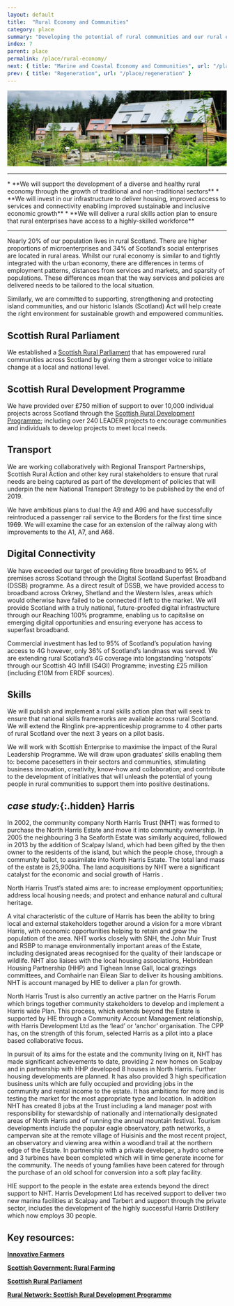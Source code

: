 ```yaml
---
layout: default
title:  "Rural Economy and Communities"
category: place
summary: "Developing the potential of rural communities and our rural economy."
index: 7
parent: place
permalink: /place/rural-economy/
next: { title: "Marine and Coastal Economy and Communities", url: "/place/marine-and-coastal/" }
prev: { title: "Regeneration", url: "/place/regeneration" }
---
```

![Rural Photo](/assets/images/pageimages/place6-2.jpg)
<br>
<hr>
* **We will support the development of a diverse and healthy rural economy through the growth of traditional and non-traditional sectors**
* **We will invest in our infrastructure to deliver housing, improved access to services and connectivity enabling improved sustainable and inclusive economic growth**
* **We will deliver a rural skills action plan to ensure that rural enterprises have access to a highly-skilled workforce**


<hr>

Nearly 20% of our population lives in rural Scotland.  There are higher proportions of microenterprises and 34% of Scotland’s social enterprises are located in rural areas. Whilst our rural economy is similar to and tightly integrated with the urban economy, there are differences in terms of employment patterns, distances from services and markets, and sparsity of populations. These differences mean that the way services and policies are delivered needs to be tailored to the local situation.

Similarly, we are committed to supporting, strengthening and protecting island communities, and our historic Islands (Scotland) Act will help create the right environment for sustainable growth and empowered communities.

## Scottish Rural Parliament 

We established a [Scottish Rural Parliament](https://www.scottishruralparliament.org.uk/) that has empowered rural communities across Scotland by giving them a stronger voice to initiate change at a local and national level.

## Scottish Rural Development Programme 

We have provided over £750 million of support to over 10,000 individual projects across Scotland through the [Scottish Rural Development Programme](https://www.ruralnetwork.scot/funding/scottish-rural-development-programme); including over 240 LEADER projects to encourage communities and individuals to develop projects to meet local needs.

## Transport

We are working collaboratively with Regional Transport Partnerships, Scottish Rural Action and other key rural stakeholders to ensure that rural needs are being captured as part of the development of policies that will underpin the new National Transport Strategy to be published by the end of 2019.  

We have ambitious plans to dual the A9 and A96 and have successfully reintroduced a passenger rail service to the Borders for the first time since 1969. We will examine the case for an extension of the railway along with improvements to the A1, A7, and A68.

## Digital Connectivity

We have exceeded our target of providing fibre broadband to 95% of premises across Scotland through the Digital Scotland Superfast Broadband (DSSB) programme. As a direct result of DSSB, we have provided access to broadband across Orkney, Shetland and the Western Isles, areas which would otherwise have failed to be connected if left to the market. We will provide Scotland with a truly national, future-proofed digital infrastructure through our Reaching 100% programme, enabling us to capitalise on emerging digital opportunities and ensuring everyone has access to superfast broadband.

Commercial investment has led to 95% of Scotland’s population having access to 4G however, only 36% of Scotland’s landmass was served. We are extending rural Scotland’s 4G coverage into longstanding ‘notspots’ through our Scottish 4G Infill (S4GI) Programme; investing £25 million (including £10M from ERDF sources).

## Skills

We will publish and implement a rural skills action plan that will seek to ensure that national skills frameworks are available across rural Scotland. We will extend the Ringlink pre-apprenticeship programme to 4 other parts of rural Scotland over the next 3 years on a pilot basis.  

We will work with Scottish Enterprise to maximise the impact of the Rural Leadership Programme. We will draw upon graduates’ skills enabling them to: become pacesetters in their sectors and communities, stimulating business innovation, creativity, know-how and collaboration; and contribute to the development of initiatives that will unleash the potential of young people in rural communities to support them into positive destinations.

<div class="case-study" markdown="1">

## *case study:*{:.hidden} Harris

In 2002, the community company North Harris Trust (NHT) was formed to purchase the North Harris Estate and move it into community ownership.  In 2005 the neighbouring 3 ha Seaforth Estate was similarly acquired, followed in 2013 by the addition of Scalpay Island, which had been gifted by the then owner to the residents of the island, but which the people chose, through a community ballot, to assimilate into North Harris Estate. The total land mass of the estate is 25,900ha. The land acquisitions by NHT were a significant catalyst for the economic and social growth of Harris .

North Harris Trust’s stated aims are: to increase employment opportunities; address local housing needs; and protect and enhance natural and cultural heritage.

A vital characteristic of the culture of Harris has been the ability to bring local and external stakeholders together around a vision for a more vibrant Harris, with economic opportunities helping to retain and grow the population of the area.  NHT works closely with SNH, the John Muir Trust and RSBP to manage environmentally important areas of the Estate, including designated areas recognised for the quality of their landscape or wildlife.  NHT also liaises with the local housing associations, Hebridean Housing Partnership (HHP) and Tighean Innse Gall, local grazings committees, and Comhairle nan Eilean Siar to deliver its housing ambitions.  NHT is account managed by HIE to deliver a plan for growth.

North Harris Trust is also currently an active partner on the Harris Forum which brings together community stakeholders to develop and implement a Harris wide Plan.  This process, which extends beyond the Estate is supported by HIE through a Community Account Management relationship, with Harris Development Ltd as the ‘lead’ or ‘anchor’ organisation.  The CPP has, on the strength of this forum, selected Harris as a pilot into a place based collaborative focus.

In pursuit of its aims for the estate and the community living on it, NHT has made significant achievements to date, providing 2 new homes on Scalpay and in partnership with HHP developed 8 houses in North Harris.  Further housing developments are planned.  It has also provided 3 high specification business units which are fully occupied and providing jobs in the community and rental income to the estate.  It has ambitions for more and is testing the market for the most appropriate type and location.  In addition NHT has created 8 jobs at the Trust including a land manager post with responsibility for stewardship of nationally and internationally designated areas of North Harris and of running the annual mountain festival.  Tourism developments include the popular eagle observatory, path networks, a campervan site at the remote village of Huisinis and the most recent project, an observatory and viewing area within a woodland trail at the northern edge of the Estate.  In partnership with a private developer, a hydro scheme and 3 turbines have been completed which will in time generate income for the community.  The needs of young families have been catered for through the purchase of an old school for conversion into a soft play facility.

HIE support to the people in the estate area extends beyond the direct support to NHT.  Harris Development Ltd has received support to deliver two new marina facilities at Scalpay and Tarbert and support through the private sector, includes the development of the highly successful Harris Distillery which now employs 30 people.

</div>


## Key resources:
**[Innovative Farmers](https://www.innovativefarmers.org/welcometoriss/)**  

**[Scottish Government: Rural Farming](https://www.gov.scot/Topics/farmingrural/SRDP)**

**[Scottish Rural Parliament](https://www.scottishruralparliament.org.uk/)**

**[Rural Network: Scottish Rural Development Programme](https://www.ruralnetwork.scot/funding/scottish-rural-development-programme)**
